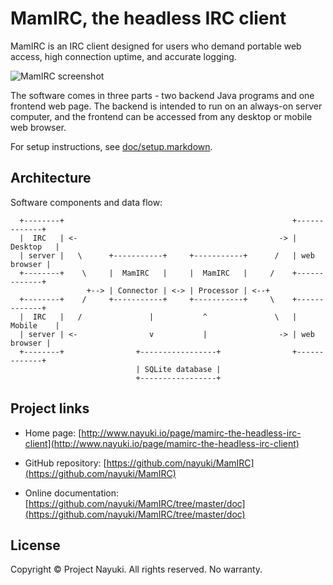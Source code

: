 MamIRC, the headless IRC client
===============================

MamIRC is an IRC client designed for users who demand portable web access, high connection uptime, and accurate logging.

![MamIRC screenshot](http://www.nayuki.io/res/mamirc-the-headless-irc-client/mamirc-screenshot.png)

The software comes in three parts - two backend Java programs and one frontend web page. The backend is intended to run on an always-on server computer, and the frontend can be accessed from any desktop or mobile web browser.

For setup instructions, see [doc/setup.markdown](doc/setup.markdown).


Architecture
------------

Software components and data flow:

      +--------+                                                   +-------------+  
      |  IRC   | <-                                             -> |   Desktop   |  
      | server |   \      +-----------+     +-----------+      /   | web browser |  
      +--------+    \     |  MamIRC   |     |  MamIRC   |     /    +-------------+  
                     +--> | Connector | <-> | Processor | <--+                      
      +--------+    /     +-----------+     +-----------+     \    +-------------+  
      |  IRC   |   /               |           ^               \   |   Mobile    |  
      | server | <-                v           |                -> | web browser |  
      +--------+                +-----------------+                +-------------+  
                                | SQLite database |                                 
                                +-----------------+                                 


Project links
-------------

* Home page: [http://www.nayuki.io/page/mamirc-the-headless-irc-client](http://www.nayuki.io/page/mamirc-the-headless-irc-client)

* GitHub repository: [https://github.com/nayuki/MamIRC](https://github.com/nayuki/MamIRC)

* Online documentation: [https://github.com/nayuki/MamIRC/tree/master/doc](https://github.com/nayuki/MamIRC/tree/master/doc)


License
-------

Copyright © Project Nayuki. All rights reserved. No warranty.  
